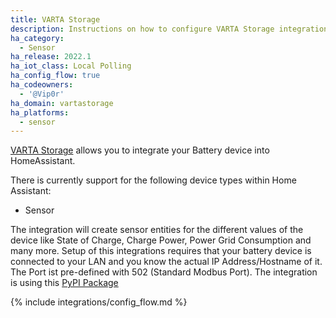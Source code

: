 ```yaml
---
title: VARTA Storage
description: Instructions on how to configure VARTA Storage integration.
ha_category:
  - Sensor
ha_release: 2022.1
ha_iot_class: Local Polling
ha_config_flow: true
ha_codeowners:
  - '@Vip0r'
ha_domain: vartastorage
ha_platforms:
  - sensor
---
```


[VARTA Storage](https://www.varta-storage-portal.com) allows you to integrate your Battery device into HomeAssistant.

There is currently support for the following device types within Home Assistant:

- Sensor

The integration will create sensor entities for the different values of the device like State of Charge, Charge Power, Power Grid Consumption and many more.
Setup of this integrations requires that your battery device is connected to your LAN and you know the actual IP Address/Hostname of it.
The Port ist pre-defined with 502 (Standard Modbus Port). The integration is using this [PyPI Package](https://github.com/vip0r/vartastorage)

{% include integrations/config_flow.md %}
